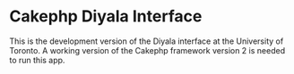 # Cakephp Diyala Interface
This is the development version of the Diyala interface at the University of Toronto.
A working version of the Cakephp framework version 2 is needed to run this app.
